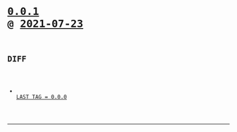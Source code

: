 <code>

# [0.0.1](https://github.com/cogsmith/dclone/compare/0.0.1...main) @ [2021-07-23](https://github.com/cogsmith/dclone/releases/tag/0.0.1) 

## DIFF
- [ LAST TAG = 0.0.0](https://github.com/cogsmith/dclone/compare/0.0.0...0.0.1)

</code>

---
